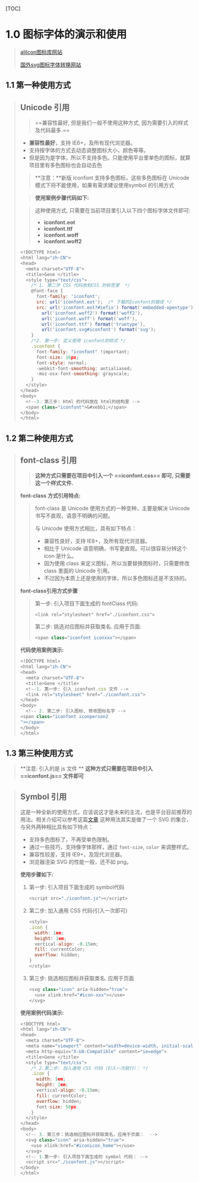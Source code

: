 [TOC]

# 1.0 图标字体的演示和使用

> [aliIcon图标库网站](https://www.iconfont.cn/)    
>
> [国外svg图标字体转换网站](https://icomoon.io/)    

## 1.1 第一种使用方式

> ## Unicode 引用
>
> > ==兼容性最好,  但是我们一般不使用这种方式, 因为需要引入的样式及代码最多.==    
>
> - **兼容性最好**，支持 IE6+，及所有现代浏览器。
> - 支持按字体的方式去动态调整图标大小，颜色等等。
> - 但是因为是字体，所以不支持多色。只能使用平台里单色的图标，就算项目里有多色图标也会自动去色
>
> > **注意：**新版 iconfont 支持多色图标，这些多色图标在 Unicode 模式下将不能使用，如果有需求建议使用symbol 的引用方式
>
> > **使用案例步骤代码如下:**  
>
> > 这种使用方式, 只需要在当前项目里引入以下四个图标字体文件即可: 
> >
> > - **iconfont.eot**
> > - **iconfont.ttf**
> > - **iconfont.woff**
> > - **iconfont.woff2**
>
> ```js
> <!DOCTYPE html>
> <html lang="zh-CN">
> <head>
>   <meta charset="UTF-8">
>   <title>Gene </title>
>   <style type="text/css">
>     /* 1. 第二步 CSS 代码放到CSS 的标签里  */
>     @font-face {
>       font-family: 'iconfont';
>       src: url('iconfont.eot');  /* 下载的Iconfont的路径 */
>       src: url('iconfont.eot?#iefix') format('embedded-opentype'),
>         url('iconfont.woff2') format('woff2'),
>         url('iconfont.woff') format('woff'),
>         url('iconfont.ttf') format('truetype'),
>         url('iconfont.svg#iconfont') format('svg');
>     }
>     /*2. 第一步: 定义使用 iconfont的样式 */
>     .iconfont {
>       font-family: "iconfont" !important;
>       font-size: 16px;
>       font-style: normal;
>       -webkit-font-smoothing: antialiased;
>       -moz-osx-font-smoothing: grayscale;
>     }
>   </style>
> </head>
> <body>
>   <!--3. 第三步: Html 的代码放在 html的结构里 -->
>   <span class="iconfont">&#xebb1;</span>
> </body>
> </html>
> ```

## 1.2  第二种使用方式

> ## font-class 引用
>
> > **这种方式只需要在项目中引入一个 ==iconfont.css==  即可, 只需要这一个样式文件.**
>
> **font-class 方式引用特点:**  
>
> > font-class 是 Unicode 使用方式的一种变种，主要是解决 Unicode 书写不直观，语意不明确的问题。
> >
> > 与 Unicode 使用方式相比，具有如下特点：
> >
> > - 兼容性良好，支持 IE8+，及所有现代浏览器。
> > - 相比于 Unicode 语意明确，书写更直观。可以很容易分辨这个 icon 是什么。
> > - 因为使用 class 来定义图标，所以当要替换图标时，只需要修改 class 里面的 Unicode 引用。
> > - 不过因为本质上还是使用的字体，所以多色图标还是不支持的。
>
> **font-class引用方式步骤** 
>
> > 第一步: 引入项目下面生成的 fontClass 代码:
> >
> > ```
> > <link rel="stylesheet" href="./iconfont.css">
> > ```
> >
> > 第二步: 挑选对应图标并获取类名. 应用于页面:
> >
> > ```js
> > <span class="iconfont iconxxx"></span>
> > ```
>
> **代码使用案例演示:**  
>
> ```js
> <!DOCTYPE html>
> <html lang="zh-CN">
> <head>
>   <meta charset="UTF-8">
>   <title>Gene </title>
>   <!--1. 第一步: 引入 iconfont.css 文件 -->
>   <link rel="stylesheet" href="./iconfont.css">
> </head>
> <body>
>   <!-- 2. 第二步: 引入图标, 修改图标名字 -->
> <span class="iconfont iconperson2
> "></span>
> </body>
> </html>
> ```

## 1.3 第三种使用方式

> **注意: 引入的是 js 文件 **  **这种方式只需要在项目中引入 ==iconfont.js== 文件即可**      

> ## Symbol 引用
>
> 这是一种全新的使用方式，应该说这才是未来的主流，也是平台目前推荐的用法。相关介绍可以参考这篇[文章]() 这种用法其实是做了一个 SVG 的集合，与另外两种相比具有如下特点：
>
> - 支持多色图标了，不再受单色限制。
> - 通过一些技巧，支持像字体那样，通过 `font-size`, `color` 来调整样式。
> - 兼容性较差，支持 IE9+，及现代浏览器。
> - 浏览器渲染 SVG 的性能一般，还不如 png。
>
> **使用步骤如下:**  
>
> 1. 第一步: 引入项目下面生成的 symbol代码
>
>    ```js
>    <script src="./iconfont.js"></script>
>    ```
>
> 2. 第二步: 加入通用 CSS 代码(引入一次即可)
>
>    ```js
>    <style>
>    .icon {
>      width: 1em;
>      height: 1em;
>      vertical-align: -0.15em;
>      fill: currentColor;
>      overflow: hidden;
>    }
>    </style>
>    ```
>
> 3. 第三步: 挑选相应图标并获取类名. 应用于页面
>
>    ```js
>    <svg class="icon" aria-hidden="true">
>      <use xlink:href="#icon-xxx"></use>
>    </svg>
>    ```
>
> **使用案例代码演示:**  
>
> ```js
> <!DOCTYPE html>
> <html lang="zh-CN">
> <head>
>   <meta charset="UTF-8">
>   <meta name="viewport" content="width=device-width, initial-scale=1.0">
>   <meta http-equiv="X-UA-Compatible" content="ie=edge">
>   <title>Gene </title>
>   <style type="text/css">
>     /* 2.第二步: 加入通用 CSS 代码（引入一次就行）： */
>     .icon {
>       width: 1em;
>       height: 1em;
>       vertical-align: -0.15em;
>       fill: currentColor;
>       overflow: hidden;
>       font-size: 50px
>     }
>   </style>
> </head>
> <body>
>   <!-- 3. 第三步：挑选相应图标并获取类名，应用于页面：  -->
>   <svg class="icon" aria-hidden="true">
>     <use xlink:href="#iconicon_home"></use>
>   </svg>
>   <!-- 1.第一步: 引入项目下面生成的 symbol 代码： -->
>   <script src="./iconfont.js"></script>
> </body>
> </html>
> ```